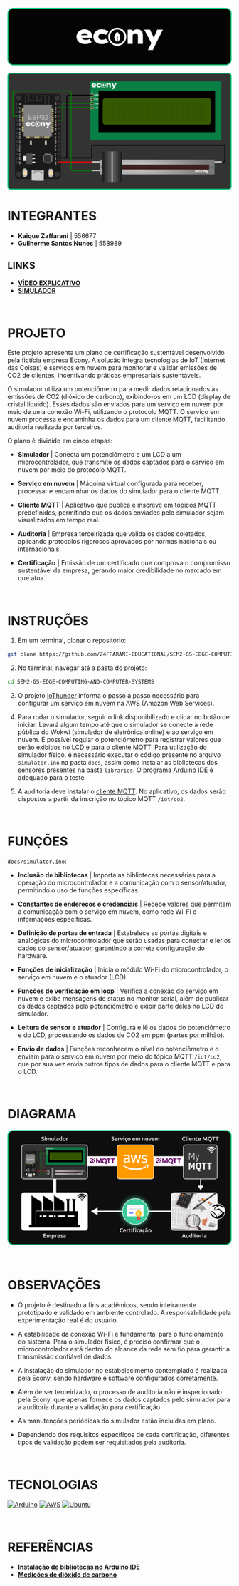 ![banner](./assets/banner.png)

![simulator](./assets/simulator.png)

# INTEGRANTES
- **Kaique Zaffarani** | 556677
- **Guilherme Santos Nunes** | 558989

## LINKS
- **[VÍDEO EXPLICATIVO](https://youtu.be/2ojkb-5r94c)**
- **[SIMULADOR](https://wokwi.com/projects/414372914280213505)**

<br>

# PROJETO
Este projeto apresenta um plano de certificação sustentável desenvolvido pela fictícia empresa Econy. A solução integra tecnologias de IoT (Internet das Coisas) e serviços em nuvem para monitorar e validar emissões de CO2 de clientes, incentivando práticas empresariais sustentáveis.

O simulador utiliza um potenciômetro para medir dados relacionados às emissões de CO2 (dióxido de carbono), exibindo-os em um LCD (display de cristal líquido). Esses dados são enviados para um serviço em nuvem por meio de uma conexão Wi-Fi, utilizando o protocolo MQTT. O serviço em nuvem processa e encaminha os dados para um cliente MQTT, facilitando auditoria realizada por terceiros.

O plano é dividido em cinco etapas:

- **Simulador** | Conecta um potenciômetro e um LCD a um microcontrolador, que transmite os dados captados para o serviço em nuvem por meio do protocolo MQTT.

- **Serviço em nuvem** | Máquina virtual configurada para receber, processar e encaminhar os dados do simulador para o cliente MQTT.

- **Cliente MQTT** | Aplicativo que publica e inscreve em tópicos MQTT predefinidos, permitindo que os dados enviados pelo simulador sejam visualizados em tempo real.

- **Auditoria** | Empresa terceirizada que valida os dados coletados, aplicando protocolos rigorosos aprovados por normas nacionais ou internacionais.

- **Certificação** | Emissão de um certificado que comprova o compromisso sustentável da empresa, gerando maior credibilidade no mercado em que atua.

<br>

# INSTRUÇÕES
1. Em um terminal, clonar o repositório:
```bash
git clone https://github.com/Z4FFARANI-EDUCATIONAL/SEM2-GS-EDGE-COMPUTING-AND-COMPUTER-SYSTEMS.git
```

2. No terminal, navegar até a pasta do projeto:
```bash
cd SEM2-GS-EDGE-COMPUTING-AND-COMPUTER-SYSTEMS
```

3. O projeto [IoThunder](https://github.com/Z4ffarani/IoThunder) informa o passo a passo necessário para configurar um serviço em nuvem na AWS (Amazon Web Services).

4. Para rodar o simulador, seguir o link disponibilizado e clicar no botão de iniciar. Levará algum tempo até que o simulador se conecte à rede pública do Wokwi (simulador de eletrônica online) e ao serviço em nuvem. É possível regular o potenciômetro para registrar valores que serão exibidos no LCD e para o cliente MQTT. Para utilização do simulador físico, é necessário executar o código presente no arquivo `simulator.ino` na pasta `docs`, assim como instalar as bibliotecas dos sensores presentes na pasta `libraries`. O programa [Arduino IDE](https://www.arduino.cc/en/software) é adequado para o teste.

5. A auditoria deve instalar o [cliente MQTT](https://mymqtt.app/en). No aplicativo, os dados serão dispostos a partir da inscrição no tópico MQTT `/iot/co2`.

<br>

# FUNÇÕES
`docs/simulator.ino`:
- **Inclusão de bibliotecas** | Importa as bibliotecas necessárias para a operação do microcontrolador e a comunicação com o sensor/atuador, permitindo o uso de funções específicas.
  
- **Constantes de endereços e credenciais** | Recebe valores que permitem a comunicação com o serviço em nuvem, como rede Wi-Fi e informações específicas.

- **Definição de portas de entrada** | Estabelece as portas digitais e analógicas do microcontrolador que serão usadas para conectar e ler os dados do sensor/atuador, garantindo a correta configuração do hardware.
  
- **Funções de inicialização** | Inicia o módulo Wi-Fi do microcontrolador, o serviço em nuvem e o atuador (LCD).

- **Funções de verificação em loop** | Verifica a conexão do serviço em nuvem e exibe mensagens de status no monitor serial, além de publicar os dados captados pelo potenciômetro e exibir parte deles no LCD do simulador.

- **Leitura de sensor e atuador** | Configura e lê os dados do potenciômetro e do LCD, processando os dados de CO2 em ppm (partes por milhão).

- **Envio de dados** | Funções reconhecem o nível do potenciômetro e o enviam para o serviço em nuvem por meio do tópico MQTT `/iot/co2`, que por sua vez envia outros tipos de dados para o cliente MQTT e para o LCD.

<br>

# DIAGRAMA
![DIAGRAM](./assets/diagram.png)

<br>

# OBSERVAÇÕES
- O projeto é destinado a fins acadêmicos, sendo inteiramente prototipado e validado em ambiente controlado. A responsabilidade pela experimentação real é do usuário.

- A estabilidade da conexão Wi-Fi é fundamental para o funcionamento do sistema. Para o simulador físico, é preciso confirmar que o microcontrolador está dentro do alcance da rede sem fio para garantir a transmissão confiável de dados.

- A instalação do simulador no estabelecimento contemplado é realizada pela Econy, sendo hardware e software configurados corretamente.

- Além de ser terceirizado, o processo de auditoria não é inspecionado pela Econy, que apenas fornece os dados captados pelo simulador para a auditoria durante a validação para certificação.

- As manutenções periódicas do simulador estão incluídas em plano.

- Dependendo dos requisitos específicos de cada certificação, diferentes tipos de validação podem ser requisitados pela auditoria.

<br>

# TECNOLOGIAS
[![Arduino](https://img.shields.io/badge/-Arduino-00979D?style=for-the-badge&logo=Arduino&logoColor=white)](https://www.arduino.cc/en/software)
[![AWS](https://img.shields.io/badge/AWS-%23FF9900.svg?style=for-the-badge&logo=amazon-aws&logoColor=white)](https://aws.amazon.com)
[![Ubuntu](https://img.shields.io/badge/Ubuntu-E95420?style=for-the-badge&logo=ubuntu&logoColor=white)](https://ubuntu.com)

<br>

# REFERÊNCIAS
- **[Instalação de bibliotecas no Arduino IDE](https://docs.arduino.cc/software/ide-v1/tutorials/installing-libraries/)**
- **[Medições de dióxido de carbono](https://www.vaisala.com/sites/default/files/documents/CEN-TIA-Parameter-How-to-measure-CO2-Application-note-B211228PT-A.pdf)**
